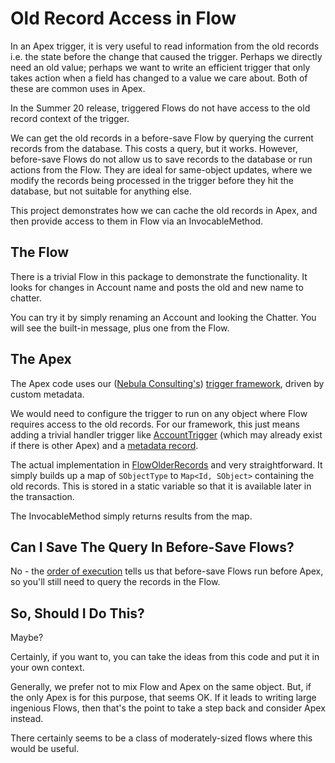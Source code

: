 # Old Record Access in Flow

In an Apex trigger, it is very useful to read information from the old records i.e. the state before the change that 
caused the trigger. Perhaps we directly need an old value; perhaps we want to write an 
efficient trigger that only takes action when a field has changed to a value we care about. Both of these are 
common uses in Apex. 

In the Summer 20 release, triggered Flows do not have access to the old record context of the trigger.

We can get the old records in a before-save Flow by querying the current records from the database. This costs a query,
but it works. However, before-save Flows do not allow us to save records to the database or run actions from the Flow.
They are ideal for same-object updates, where we modify the records being processed in the trigger before they hit the 
database, but not suitable for anything else.

This project demonstrates how we can cache the old records in Apex, and then provide access to them in Flow via an 
InvocableMethod.

## The Flow

There is a trivial Flow in this package to demonstrate the functionality. It looks for changes in Account name and 
posts the old and new name to chatter.

You can try it by simply renaming an Account and looking the Chatter. You will see the built-in message, plus one from the Flow.

## The Apex

The Apex code uses our ([Nebula Consulting's](https://nebulaconsulting.co.uk/)) [trigger framework](https://bitbucket.org/nebulaconsulting/nebula-core), driven by custom metadata. 

We would need to configure 
the trigger to run on any object where Flow requires access to the old records. For our framework, this just means 
adding a trivial handler trigger like [AccountTrigger](force-app/main/default/triggers/AccountTrigger.trigger) 
(which may already exist if there is other Apex) and a [metadata record](force-app/main/default/customMetadata/nebc__Trigger_Handler.AccountFlowOldRecordsBU.md-meta.xml).

The actual implementation in [FlowOlderRecords](force-app/main/default/classes/FlowOldRecords.cls) and very 
straightforward. It simply builds up a map of `SObjectType` to `Map<Id, SObject>` containing the old records. This is 
stored in a static variable so that it is available later in the transaction.

The InvocableMethod simply returns results from the map.

## Can I Save The Query In Before-Save Flows?

No - the [order of execution](https://developer.salesforce.com/docs/atlas.en-us.apexcode.meta/apexcode/apex_triggers_order_of_execution.htm)
tells us that before-save Flows run before Apex, so you'll still need to query the records in the Flow. 

## So, Should I Do This?

Maybe?

Certainly, if you want to, you can take the ideas from this code and put it in your own context.

Generally, we prefer not to mix Flow and Apex on the same object. But, if the only Apex is for this purpose, that seems OK.
If it leads to writing large ingenious Flows, then that's the point to take a step back and consider Apex instead.

There certainly seems to be a class of moderately-sized flows where this would be useful.      